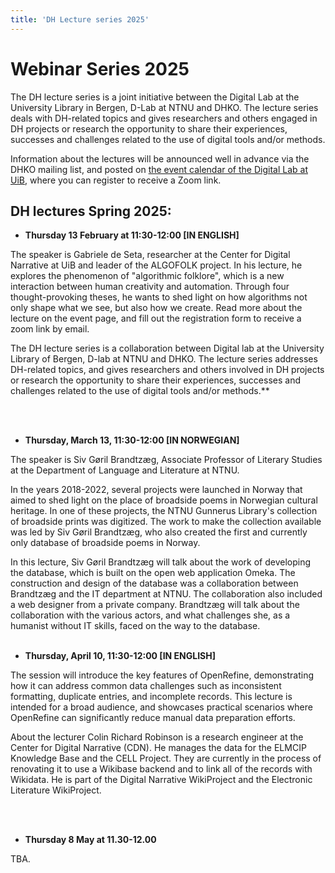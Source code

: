 ```yaml
---
title: 'DH Lecture series 2025'
---
```


# **Webinar Series 2025**

The DH lecture series is a joint initiative between the Digital Lab at the University Library in Bergen, D-Lab at NTNU and DHKO. The lecture series deals with DH-related topics and gives researchers and others engaged in DH projects or research the opportunity to share their experiences, successes and challenges related to the use of digital tools and/or methods.

Information about the lectures will be announced well in advance via the DHKO mailing list, and posted on [the event calendar of the Digital Lab at UiB,](https://www.uib.no/en/digitallab/calendar) where you can register to receive a Zoom link.


## DH lectures Spring 2025:

- **Thursday 13 February at 11:30-12:00 [IN ENGLISH]**

The speaker is Gabriele de Seta, researcher at the Center for Digital Narrative at UiB and leader of the ALGOFOLK project. In his lecture, he explores the phenomenon of "algorithmic folklore", which is a new interaction between human creativity and automation. Through four thought-provoking theses, he wants to shed light on how algorithms not only shape what we see, but also how we create. Read more about the lecture on the event page, and fill out the registration form to receive a zoom link by email.

The DH lecture series is a collaboration between Digital lab at the University Library of Bergen, D-lab at NTNU and DHKO. The lecture series addresses DH-related topics, and gives researchers and others involved in DH projects or research the opportunity to share their experiences, successes and challenges related to the use of digital tools and/or methods.**

<BR>
<BR>

- **Thursday, March 13, 11:30-12:00 [IN NORWEGIAN]**

The speaker is Siv Gøril Brandtzæg, Associate Professor of Literary Studies at the Department of Language and Literature at NTNU.

In the years 2018-2022, several projects were launched in Norway that aimed to shed light on the place of broadside poems in Norwegian cultural heritage. In one of these projects, the NTNU Gunnerus Library's collection of broadside prints was digitized. The work to make the collection available was led by Siv Gøril Brandtzæg, who also created the first and currently only database of broadside poems in Norway.

In this lecture, Siv Gøril Brandtzæg will talk about the work of developing the database, which is built on the open web application Omeka. The construction and design of the database was a collaboration between Brandtzæg and the IT department at NTNU. The collaboration also included a web designer from a private company. Brandtzæg will talk about the collaboration with the various actors, and what challenges she, as a humanist without IT skills, faced on the way to the database.
<BR>
<BR>

- **Thursday, April 10, 11:30-12:00 [IN ENGLISH]**

The session will introduce the key features of OpenRefine, demonstrating how it can address common data challenges such as inconsistent formatting, duplicate entries, and incomplete records. This lecture is intended for a broad audience, and showcases practical scenarios where OpenRefine can significantly reduce manual data preparation efforts.

About the lecturer
Colin Richard Robinson is a research engineer at the Center for Digital Narrative (CDN). He manages the data for the ELMCIP Knowledge Base and the CELL Project. They are currently in the process of renovating it to use a Wikibase backend and to link all of the records with Wikidata. He is part of the Digital Narrative WikiProject and the Electronic Literature WikiProject.

<BR>
<BR>

- **Thursday 8 May at 11.30-12.00**

TBA.
